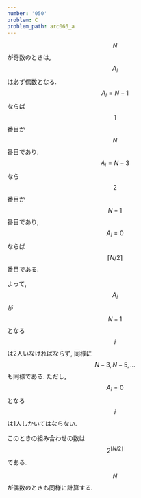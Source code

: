 ```yaml
---
number: '050'
problem: C
problem_path: arc066_a
---
```

$$ N $$ が奇数のときは, $$ A_i $$ は必ず偶数となる. $$ A_i = N-1 $$ ならば $$ 1 $$ 番目か $$ N $$ 番目であり, $$ A_i = N-3 $$ なら $$ 2 $$ 番目か $$ N-1 $$ 番目であり, $$ A_i = 0 $$ ならば $$ \lceil N/2 \rceil $$ 番目である.

よって, $$ A_i $$ が $$ N-1 $$ となる $$ i $$ は2人いなければならず, 同様に $$ N-3, N-5, \dots $$ も同様である. ただし, $$ A_i = 0 $$ となる $$ i $$ は1人しかいてはならない.

このときの組み合わせの数は $$ 2^{\lfloor N/2 \rfloor} $$ である.

$$ N $$ が偶数のときも同様に計算する.

